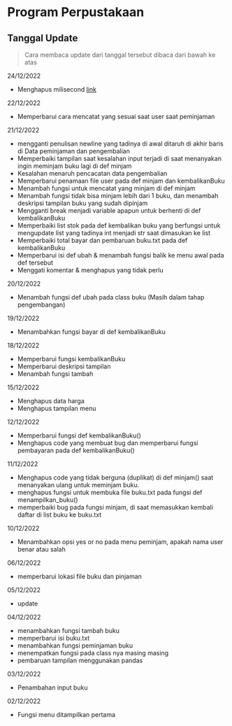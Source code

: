 # Program Perpustakaan


## Tanggal Update 
> Cara membaca update dari tanggal tersebut dibaca dari bawah ke atas

24/12/2022
- Menghapus milisecond [link](https://github.com/Keinin04/Prodas-python/commit/a393fb2e7fabc923480f15c46e84f3559bdc65c4)


22/12/2022
- Memperbarui cara mencatat yang sesuai saat user saat peminjaman 

21/12/2022
- mengganti penulisan newline yang tadinya di awal ditaruh di akhir baris di Data peminjaman dan pengembalian
- Memperbaiki tampilan saat kesalahan input terjadi di saat menanyakan ingin meminjam buku lagi di def minjam
- Kesalahan menaruh pencacatan data pengembalian 
- Memperbarui penamaan file user pada def minjam dan kembalikanBuku
- Menambah fungsi untuk mencatat yang minjam di def minjam
- Menambah fungsi tidak bisa minjam lebih dari 1 buku, dan menambah deskripsi tampilan buku yang sudah dipinjam
- Mengganti break menjadi variable apapun untuk berhenti di def kembalikanBuku
- Memperbaiki list stok pada def kembalikan buku yang berfungsi untuk mengupdate list yang tadinya int menjadi str saat dimasukan ke list
- Memperbaiki total bayar dan pembaruan buku.txt pada def kembalikanBuku
- Memperbarui isi def ubah & menambah fungsi balik ke menu awal pada def tersebut
- Menggati komentar & menghapus yang tidak perlu

20/12/2022
- Menambah fungsi def ubah pada class buku (Masih dalam tahap pengembangan)

19/12/2022
- Menambahkan fungsi bayar di def kembalikanBuku

18/12/2022
- Memperbarui fungsi kembalikanBuku
- Memperbarui deskripsi tampilan
- Menambah fungsi tambah

15/12/2022
- Menghapus data harga
- Menghapus tampilan menu

12/12/2022
- Memperbarui fungsi def kembalikanBuku()
- Menghapus code yang membuat bug dan memperbarui fungsi pembayaran pada def kembalikanBuku()

11/12/2022
- Menghapus code yang tidak berguna (duplikat) di def minjam() saat menanyakan ulang untuk meminjam buku.
- menghapus fungsi untuk membuka file buku.txt pada fungsi def menampilkan_buku()
- memperbaiki bug pada fungsi minjam, di saat memasukkan kembali daftar di list buku ke buku.txt

10/12/2022
- Menambahkan opsi yes or no pada menu peminjam, apakah nama user benar atau salah

06/12/2022
- memperbarui lokasi file buku dan pinjaman

05/12/2022
- update

04/12/2022
- menambahkan fungsi tambah buku
- memperbarui isi buku.txt
- menambahkan fungsi peminjaman buku
- menempatkan fungsi pada class nya masing masing
- pembaruan tampilan menggunakan pandas

03/12/2022
- Penambahan input buku

02/12/2022 
- Fungsi menu ditampilkan pertama
